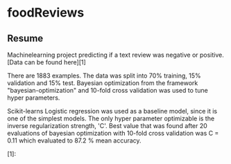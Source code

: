 # foodReviews

## Resume
Machinelearning project predicting if a text review was negative or positive. [Data can be found here][1]

There are 1883 examples. The data was split into 70% training, 15% validation and 15% test.
Bayesian optimization from the framework "bayesian-optimization" and 10-fold cross validation
was used to tune hyper parameters.

Scikit-learns Logistic regression was used as a baseline model, since it is one of the simplest models. 
The only hyper parameter optimizable is the inverse regularization strength, 'C'.
Best value that was found after 20 evaluations of bayesian optimization with 10-fold cross validation
was C = 0.11 which evaluated to 87.2 % mean accuracy. 

[1]: 
